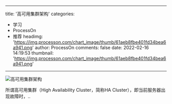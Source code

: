 
---
title: '高可用集群架构'
categories: 
 - 学习
 - ProcessOn
 - 推荐
headimg: 'https://img.processon.com/chart_image/thumb/61aeb8fbe401fd34bea6a941.png'
author: ProcessOn
comments: false
date: 2022-02-16 14:19:53
thumbnail: 'https://img.processon.com/chart_image/thumb/61aeb8fbe401fd34bea6a941.png'
---

<div>   
<img class="thumb" alt="高可用集群架构" src="https://img.processon.com/chart_image/thumb/61aeb8fbe401fd34bea6a941.png" referrerpolicy="no-referrer">
<p>所谓高可用集群（High Availability Cluster，简称HA Cluster），即当前服务器出现故障时，..</p>  
</div>
            